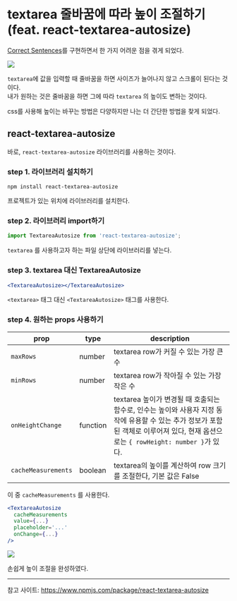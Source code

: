 # textarea 줄바꿈에 따라 높이 조절하기 (feat. react-textarea-autosize)

[Correct Sentences](https://github.com/YeonsuBaek/learning-english)를 구현하면서 한 가지 어려운 점을 겪게 되었다.

![](https://velog.velcdn.com/images/yeonsubaek/post/0ed304b1-9e52-4a58-b226-7ce048a75fe7/image.gif)

`textarea`에 값을 입력할 때 줄바꿈을 하면 사이즈가 늘어나지 않고 스크롤이 된다는 것이다.  
내가 원하는 것은 줄바꿈을 하면 그에 따라 `textarea` 의 높이도 변하는 것이다.

css를 사용해 높이는 바꾸는 방법은 다양하지만 나는 더 간단한 방법을 찾게 되었다.

## react-textarea-autosize

바로, `react-textarea-autosize` 라이브러리를 사용하는 것이다.

### step 1. 라이브러리 설치하기

```
npm install react-textarea-autosize
```

프로젝트가 있는 위치에 라이브러리를 설치한다.

### step 2. 라이브러리 import하기

```jsx
import TextareaAutosize from 'react-textarea-autosize';
```

`textarea` 를 사용하고자 하는 파일 상단에 라이브러리를 넣는다.

### step 3. textarea 대신 TextareaAutosize

```jsx
<TextareaAutosize></TextareaAutosize>
```

`<textarea>` 태그 대신 `<TextareaAutosize>` 태그를 사용한다.

### step 4. 원하는 props 사용하기

| prop                | type     | description                                                                                                                                                                         |
| ------------------- | -------- | ----------------------------------------------------------------------------------------------------------------------------------------------------------------------------------- |
| `maxRows`           | number   | textarea row가 커질 수 있는 가장 큰 수                                                                                                                                              |
| `minRows`           | number   | textarea row가 작아질 수 있는 가장 작은 수                                                                                                                                          |
| `onHeightChange`    | function | textarea 높이가 변경될 때 호출되는 함수로, 인수는 높이와 사용자 지정 동작에 유용할 수 있는 추가 정보가 포함된 객체로 이루어져 있다, 현재 옵션으로는 `{ rowHeight: number }`가 있다. |
| `cacheMeasurements` | boolean  | textarea의 높이를 계산하여 row 크기를 조절한다, 기본 값은 False                                                                                                                     |

이 중 `cacheMeasurements` 를 사용한다.

```jsx
<TextareaAutosize
  cacheMeasurements
  value={...}
  placeholder='...'
  onChange={...}
/>
```

![](https://velog.velcdn.com/images/yeonsubaek/post/d2de5949-e9e9-4cb8-a58b-81c1c2725f80/image.gif)

손쉽게 높이 조절을 완성하였다.

---

참고 사이트: https://www.npmjs.com/package/react-textarea-autosize
